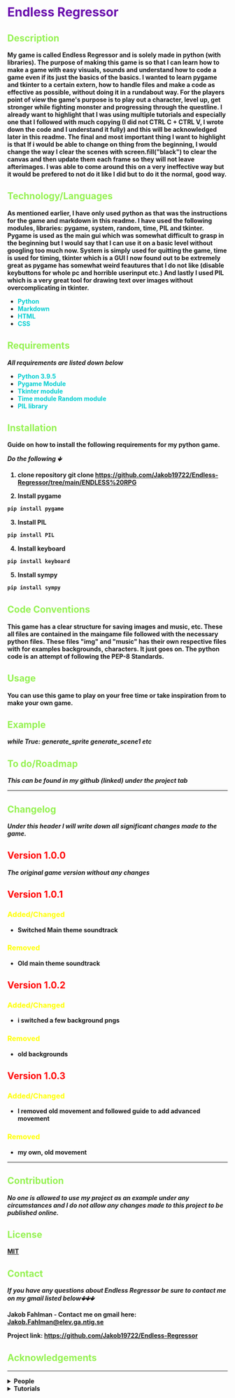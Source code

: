 
                                            


## <h1><strong><span style="color:#6a0dad">Endless Regressor</span> 

## <h2><strong><span style="color:95f252">Description</span> 

My game is called Endless Regressor and is solely made in python (with libraries). The purpose of making this game is so that I can learn how to make a game with easy visuals, sounds and understand how to code a game even if its just the basics of the basics. I wanted to learn pygame and tkinter to a certain extern, how to handle files and make a code as effective as possible, without doing it in a rundabout way. For the players point of view the game's purpose is to play out a character, level up, get stronger while fighting monster and progressing through the questline. I already want to highlight that I was using multiple tutorials and especially one that I followed with much copying (I did not CTRL C + CTRL V, I wrote down the code and I understand it fully) and this will be acknowledged later in this readme. The final and most important thing I want to highlight is that If i would be able to change on thing from the beginning, I would change the way I clear the scenes with screen.fill("black") to clear the canvas and then update them each frame so they will not leave afterimages. I was able to come around this on a very ineffective way but it would be prefered to not do it like I did but to do it the normal, good way.



## <h2><strong><span style="color:95f252">Technology/Languages</span> 

As mentioned earlier, I have only used python as that was the instructions for the game and markdown in this readme. I have used the following modules, libraries: pygame, system, random, time, PIL and tkinter. Pygame is used as the main gui which was somewhat difficult to grasp in the beginning but I would say that I can use it on a basic level without googling too much now. System is simply used for quitting the game, time is used for timing, tkinter which is a GUI I now found out to be extremely great as pygame has somewhat weird feautures that I do not like (disable keybuttons for whole pc and horrible userinput etc.) And lastly I used PIL which is a very great tool for drawing text over images without overcomplicating in tkinter.

- <span style="color:#00CED1">Python</span>
- <span style="color:#00CED1">Markdown</span>
- <span style="color:#00CED1">HTML</span>
- <span style="color:#00CED1">CSS</span>
## <h2><strong><span style="color:95f252">Requirements</span> 

***All requirements are listed down below***

- <span style="color:#00CED1">Python 3.9.5</span>
- <span style="color:#00CED1">Pygame Module</span>
- <span style="color:#00CED1">Tkinter module</span>
- <span style="color:#00CED1">Time module</span>
<span style="color:#00CED1">Random module</span>
- <span style="color:#00CED1">PIL library</span>

## <h2><strong><span style="color:95f252">Installation</span> 

Guide on how to install the following requirements for my python game.

***Do the following 🡻***  

1. clone repository
    git clone https://github.com/Jakob19722/Endless-Regressor/tree/main/ENDLESS%20RPG

2. Install pygame
```cmd
pip install pygame
```
3. Install PIL
```cmd
pip install PIL
```
4. Install keyboard
```cmd
pip install keyboard
```
5. Install sympy
```cmd
pip install sympy
```



## <h2><strong><span style="color:95f252">Code Conventions</span> 

This game has a clear structure for saving images and music, etc. These all files are contained in the maingame file followed with the necessary python files. These files "img" and "music" has their own respective files with  for examples backgrounds, characters. It just goes on. The python code is an attempt of following the PEP-8 Standards.

## <h2><strong><span style="color:95f252">Usage</span>     

You can use this game to play on your free time or take inspiration from to make your own game.

## <h2><strong><span style="color:95f252">Example</span> 

***while True:
 generate_sprite
 generate_scene1 etc***

## <h2><strong><span style="color:95f252">To do/Roadmap</span>  

***This can be found in my github (linked) under the project tab***

---
## <h2><strong><span style="color:95f252">Changelog</span> 

***Under this header I will write down all significant changes made to the game.***

## <h2><strong><span style="color:red">Version 1.0.0</span>
***The original game version without any changes***
## <h2><strong><span style="color:red">Version 1.0.1</span> 

#### <h3><strong><span style="color:yellow">Added/Changed</span> 

- Switched Main theme soundtrack

#### <h3><strong><span style="color:yellow">Removed</span> 

- Old main theme soundtrack

## <h2><strong><span style="color:red">Version 1.0.2</span> 

#### <h3><strong><span style="color:yellow">Added/Changed</span> 

- i switched a few background pngs

#### <h3><strong><span style="color:yellow">Removed</span> 

- old backgrounds      

## <h2><strong><span style="color:red">Version 1.0.3</span> 

#### <h3><strong><span style="color:yellow">Added/Changed</span> 

- I removed old movement and followed guide to add advanced movement

#### <h3><strong><span style="color:yellow">Removed</span> 

- my own, old movement        
---
## <h2><strong><span style="color:95f252">Contribution</span>     

***No one is allowed to use my project as an example under any circumstances and  I do not allow any changes made to this project to be published online.*** 


## <h2><strong><span style="color:95f252">License</span> 

[MIT](https://choosealicense.com/licenses/mit/)

## <h2><strong><span style="color:95f252">Contact</span> 

***If you have any questions about Endless Regressor be sure to contact me on my gmail listed below🡻🡻🡻***


Jakob Fahlman  - Contact me on gmail here: Jakob.Fahlman@elev.ga.ntig.se
                                                                       
Project link: <https://github.com/Jakob19722/Endless-Regressor>

## <h2><strong><span style="color:95f252">Acknowledgements</span> 
---

<details>
  <summary>People</summary>
  
<!--START_SECTION:activity-->
1. <strong>Albion</strong> inspired me and helped me with my logo design.
2. <strong>Oskar and Zion</strong> inspired me with the game name, "Endless Regressor.
3. <strong>Niclas</strong> Helped me follow the directives of this assignment and following the pep-8 standards. 
4. <strong>Elliot</strong> Helped me to reinstall pip and fix a wrong module of pygame.
<!--END_SECTION:activity-->

</details>

<details>
  <summary>Tutorials</summary>
  <strong><span style="color:red">From Most Inspiration to least.</span>.</strong>

1. <https://coderslegacy.com/python/pygame-rpg-movement-animations/> <span style="color:yellow">As highlighted earlier this was the tutorial I followed and copied the structure they were using for the most. I learned how to make good sprite movement which allows for additional stuff such as jumping. This also made me realise how we can use classes without attributes simply because it is a good way to organize it.</span>

2. <https://www.youtube.com/watch?v=Vlolidaoiak&list=RDCMUCPrRY0S-VzekrJK7I7F4-Mg&start_radio=1&rv=Vlolidaoiak&t=0> <span style="color:yellow">This full series covered a whole lot of basics that I took inspiration from such as making sprites and animation </span>

3. <https://github.com/nilund93/rpg-fighter> <span style="color:yellow">This helped me realise on how to utilize classes. </span>

4. <https://www.youtube.com/watch?v=v_linpA7uXo> <span style="color:yellow">I learned on how to make a sprite moving but I later found a <strong>WAY EASIER</strong> method </span>

5. <https://pythonprogramming.net/adding-sounds-music-pygame/>
<span style="color:yellow">This is where I learned how to add music in python pygame.. </span>

6. <https://stackoverflow.com/questions/64881896/move-around-cube-using-wasd-in-pygame>
<span style="color:yellow">keybinds in pygame</span>

7. <https://www.youtube.com/watch?v=pFvSb7cb_Us&t=1s> <span style="color:yellow">This may not seem related to my game but I learned a bit of stage management (switching scenes)</span>

8. <https://www.tutorialspoint.com/python/tk_button.htm> <span style="color:yellow">A tutorial on tkinter buttons which I used for switching scenes in my game.</span>

9. <https://www.codewithharry.com/videos/python-gui-tkinter-hindi-12/> <span style="color:yellow">I learned about tkinter user input.</span>
</details>

